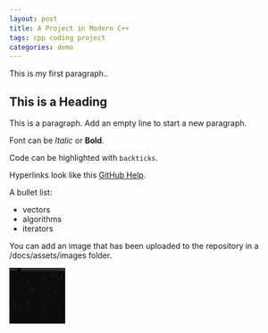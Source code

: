 ```yaml
---
layout: post
title: A Project in Modern C++
tags: cpp coding project
categories: demo
---
```


This is my first paragraph..

## This is a Heading

This is a paragraph. Add an empty line to start a new paragraph.

Font can be *Italic* or **Bold**.

Code can be highlighted with `backticks`.

Hyperlinks look like this [GitHub Help](https://help.github.com/).

A bullet list:

- vectors
- algorithms
- iterators

You can add an image that has been uploaded to the repository in a /docs/assets/images folder.

<img src="https://raw.githubusercontent.com/Gavwalsh15/digital-rain-cpp/main/docs/assets/images/Screenshot 2023-09-28 121727.png" width="100" height="100">

